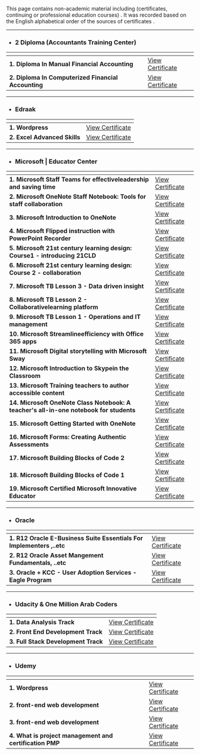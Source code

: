 
This page contains non-academic material including (certificates, continuing or professional education courses) . 
It was recorded based on the English alphabetical order of the sources of certificates .


--------------------------------------------------

- ### 2 Diploma (Accountants Training Center)


| <!-- -->    | <!-- -->    |
|-------------|-------------|
|**1. Diploma In Manual Financial Accounting** |[View Certificate](https://drive.google.com/file/d/11b8vHgsSvFCUFbaItrRZP0ehzRJWrOpQ/view)|
|**2. Diploma In Computerized Financial Accounting** |[View Certificate](https://drive.google.com/file/d/1V2EPMON628gDCFTaXxbTPm5jkv-j5tP0/view)|

--------------------------------------------------

- ### Edraak


| <!-- -->    | <!-- -->    |
|-------------|-------------|
|**1. Wordpress** |[View Certificate](https://courses.edraak.org/certificates/1cfc66560c184100ac9c86370177e270)|
|**2. Excel Advanced Skills** |[View Certificate](https://courses.edraak.org/certificates/3d8d315ca1dc463587cacf8d5e02ef8f)|

--------------------------------------------------

- ### Microsoft | Educator Center


| <!-- -->    | <!-- -->    |
|-------------|-------------|
|**1. Microsoft Staff Teams for effectiveleadership and saving time** |[View Certificate](https://education.microsoft.com/en-us/profile/achievement/485498/certificate)|
|**2. Microsoft OneNote Staff Notebook: Tools for staff collaboration** |[View Certificate](https://education.microsoft.com/en-us/profile/achievement/481815/certificate)|
|**3. Microsoft Introduction to OneNote** |[View Certificate](https://education.microsoft.com/en-us/profile/achievement/7162571/certificate)|
|**4. Microsoft Flipped instruction with PowerPoint Recorder** |[View Certificate](https://education.microsoft.com/en-us/profile/achievement/484557/certificate)|
|**5. Microsoft 21st century learning design: Course1 - introducing 21CLD** |[View Certificate](https://education.microsoft.com/en-us/profile/achievement/480855/certificate)|
|**6. Microsoft 21st century learning design: Course 2 - collaboration** |[View Certificate](https://education.microsoft.com/en-us/profile/achievement/508683/certificate)|
|**7. Microsoft TB Lesson 3 - Data driven insight** |[View Certificate](https://education.microsoft.com/en-us/profile/achievement/7248424/certificate)|
|**8. Microsoft TB Lesson 2 - Collaborativelearning platform** |[View Certificate](https://education.microsoft.com/en-us/profile/achievement/7241794/certificate)|
|**9. Microsoft TB Lesson 1 - Operations and IT management** |[View Certificate](https://education.microsoft.com/en-us/profile/achievement/7233630/certificate)|
|**10. Microsoft Streamlineefficiency with Office 365 apps** |[View Certificate](https://education.microsoft.com/en-us/profile/achievement/487264/certificate)|
|**11. Microsoft Digital storytelling with Microsoft Sway** |[View Certificate](https://education.microsoft.com/en-us/profile/achievement/480189/certificate)|
|**12. Microsoft Introduction to Skypein the Classroom** |[View Certificate](https://education.microsoft.com/en-us/profile/achievement/481943/certificate)|
|**13. Microsoft Training teachers to author accessible content** |[View Certificate](https://education.microsoft.com/en-us/profile/achievement/486761/certificate)|
|**14. Microsoft OneNote Class Notebook: A teacher's all-in-one notebook for students** |[View Certificate](https://education.microsoft.com/en-us/profile/achievement/475928/certificate)|
|**15. Microsoft Getting Started with OneNote** |[View Certificate](https://education.microsoft.com/en-us/profile/achievement/484943/certificate)|
|**16. Microsoft Forms: Creating Authentic Assessments** |[View Certificate](https://education.microsoft.com/en-us/profile/achievement/480169/certificate)|
|**17. Microsoft Building Blocks of Code 2** |[View Certificate](https://education.microsoft.com/en-us/profile/achievement/478994/certificate)|
|**18. Microsoft Building Blocks of Code 1** |[View Certificate](https://education.microsoft.com/en-us/profile/achievement/491813/certificate)|
|**19. Microsoft Certified Microsoft Innovative Educator** |[View Certificate](https://education.microsoft.com/en-us/profile/achievement/2356275/certificate)|

--------------------------------------------------

- ### Oracle


| <!-- -->    | <!-- -->    |
|-------------|-------------|
|**1. R12 Oracle E-Business Suite Essentials For Implementers ,..etc** |[View Certificate](https://drive.google.com/file/d/1YAROY3KqmJIAujKBWYqIiGRau5ytRsew/view)|
|**2. R12 Oracle Asset Mangement Fundamentals, ..etc** |[View Certificate](https://drive.google.com/file/d/1eh2yNln9kAhr1Qb1WMbI8nn2lmwoCZgs/view)|
|**3. Oracle + KCC - User Adoption Services - Eagle Program** |[View Certificate](https://drive.google.com/file/d/1GKdX58iU4xGaTpxpVJtBBrVkfQw30hxa/view?usp=sharing)|

--------------------------------------------------

- ### Udacity & One Million Arab Coders 


| <!-- -->    | <!-- -->    |
|-------------|-------------|
|**1. Data Analysis Track** |[View Certificate](https://s3-us-west-2.amazonaws.com/udacity-printer/production/certificates/78c6a56b-f71c-4cf1-af3d-583e270a507e.pdf)|
|**2. Front End Development Track** |[View Certificate](https://s3-us-west-2.amazonaws.com/udacity-printer/production/certificates/aef41fc7-e6c2-467b-baf9-223db3e6a76a.pdf)|
|**3. Full Stack Development Track** |[View Certificate](https://s3-us-west-2.amazonaws.com/udacity-printer/production/certificates/41ecefd0-f8bc-4867-b856-82a606745216.pdf)|

--------------------------------------------------

- ### Udemy


| <!-- -->    | <!-- -->    |
|-------------|-------------|
|**1. Wordpress** |[View Certificate](https://www.udemy.com/certificate/UC-XS9N2ILR/)|
|**2. front-end web development** |[View Certificate](https://www.udemy.com/certificate/UC-D753ZSGE/)|
|**3. front-end web development** |[View Certificate](https://www.udemy.com/certificate/UC-MHFAMGX6/)|
|**4. What is project management and certification PMP** |[View Certificate](https://www.udemy.com/certificate/UC-FIPSZMTC/)|




